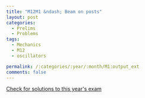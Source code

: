 ```yaml
---
title: "M12M1 &ndash; Beam on posts"
layout: post
categories:
  - Prelims
  - Problems
tags:
  - Mechanics
  - M12
  - oscillators

permalink: /:categories/:year/:month/M1:output_ext
comments: false
---
```

<object data="2012M1M.pdf" type="application/pdf" width="100%" height="500"></object>
<div class="message"><a href='https://princetonprelim.com/prelim/29/'>Check for solutions to this year's exam</a></div>